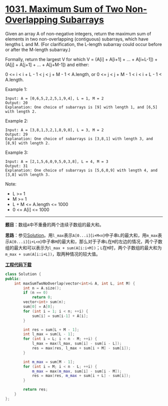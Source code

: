 # [1031. Maximum Sum of Two Non-Overlapping Subarrays](https://leetcode.com/problems/maximum-sum-of-two-non-overlapping-subarrays/)

Given an array A of non-negative integers, return the maximum sum of elements in two non-overlapping (contiguous) subarrays, which have lengths L and M.  (For clarification, the L-length subarray could occur before or after the M-length subarray.)

Formally, return the largest V for which V = (A[i] + A[i+1] + ... + A[i+L-1]) + (A[j] + A[j+1] + ... + A[j+M-1]) and either:

0 <= i < i + L - 1 < j < j + M - 1 < A.length, or
0 <= j < j + M - 1 < i < i + L - 1 < A.length.

Example 1:

    Input: A = [0,6,5,2,2,5,1,9,4], L = 1, M = 2
    Output: 20
    Explanation: One choice of subarrays is [9] with length 1, and [6,5] with length 2.

Example 2:

    Input: A = [3,8,1,3,2,1,8,9,0], L = 3, M = 2
    Output: 29
    Explanation: One choice of subarrays is [3,8,1] with length 3, and [8,9] with length 2.

Example 3:

    Input: A = [2,1,5,6,0,9,5,0,3,8], L = 4, M = 3
    Output: 31
    Explanation: One choice of subarrays is [5,6,0,9] with length 4, and [3,8] with length 3.

Note:

- L >= 1
- M >= 1
- L + M <= A.length <= 1000
- 0 <= A[i] <= 1000

-----

**题目**：数组`A`中不重叠的两个连续子数组的最大和。

**思路**：参见[Solution](https://leetcode.com/problems/maximum-sum-of-two-non-overlapping-subarrays/discuss/278251/JavaC%2B%2BPython-Solution)。用`l_max`表示`A[0...i]`(`i+M<n`)中子串`L`的最大和，用`m_max`表示`A[0...i]`(`i+L<n`)中子串`M`的最大和，那么对于子串`L`在`M`的左边的情况，两个子数组的最大和可以表示为`l_max + sum(A[i:i+M])`；`L`在`M`时，两个子数组的最大和为`m_max + sum(A[i:i+L])`，取两种情况的较大值。

[**工程代码下载**](https://github.com/abesft/leetcode)

```cpp
class Solution {
public:
    int maxSumTwoNoOverlap(vector<int>& A, int L, int M) {
        int n = A.size();
        if (n == 0)
            return 0;
        vector<int> sum(n);
        sum[0] = A[0];
        for (int i = 1; i < n; ++i) {
            sum[i] = sum[i-1] + A[i];
        }

        int res = sum[L + M - 1];
        int l_max = sum[L - 1];
        for (int i = L; i < n - M; ++i) {
            l_max = max(l_max, sum[i] - sum[i - L]);
            res = max(res, l_max + sum[i + M] - sum[i]);
        }

        int m_max = sum[M - 1];
        for (int i = M; i < n - L; ++i) {
            m_max = max(m_max, sum[i] - sum[i - M]);
            res = max(res, m_max + sum[i + L] - sum[i]);
        }

        return res;
    }
};
```
